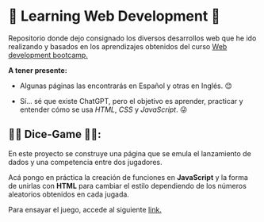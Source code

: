 # 📃  Learning Web Development 📃 

Repositorio donde dejo consignado los diversos desarrollos web que he ido realizando y basados en los aprendizajes obtenidos del curso [Web development bootcamp.](https://www.udemy.com/course/the-complete-web-development-bootcamp/)


**A tener presente:**

- Algunas páginas las encontrarás en Español y otras en Inglés. 😊

- Sí... sé que existe ChatGPT, pero el objetivo es aprender, practicar y entender cómo se usa *HTML*, *CSS* y *JavaScript*. 😜
 

## 🎲🎲 Dice-Game 🎲🎲: 

En este proyecto se construye una página que se emula el lanzamiento de dados y una competencia entre dos jugadores.

Acá pongo en práctica la creación de funciones en **JavaScript** y la forma de unirlas con **HTML** para cambiar el estilo dependiendo de los números aleatorios obtenidos en cada jugada.

Para ensayar el juego, accede al siguiente [link.](https://jandortiz.github.io/learning-web-development/dice-game/dice-game.html) 



